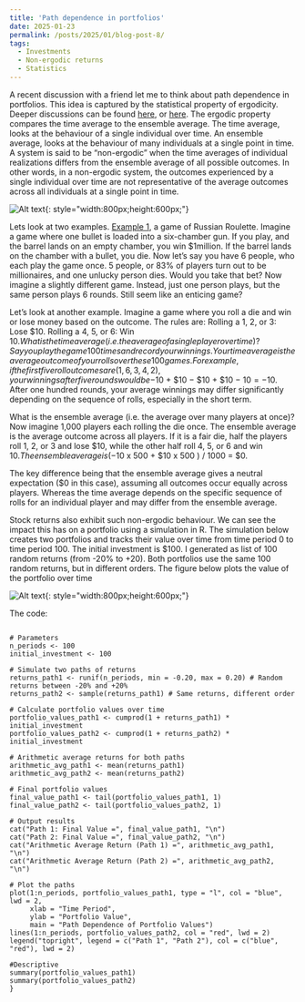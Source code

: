 ```yaml
---
title: 'Path dependence in portfolios'
date: 2025-01-23
permalink: /posts/2025/01/blog-post-8/
tags:
  - Investments
  - Non-ergodic returns
  - Statistics
---
```

A recent discussion with a friend let me to think about path dependence in portfolios. This idea is captured by the statistical property of ergodicity. Deeper discussions can be found [here](https://medium.com/@mhegdekatte/a-simple-explanation-of-ergodicity-in-finance-part-i-7b6892433645), or [here](https://www.youtube.com/watch?v=VCb2AMN87cg). 
The ergodic property compares the time average to the ensemble average. The time average, looks at the behaviour of a single individual over time. An ensemble average, looks at the behaviour of many individuals at a single point in time. A system is said to be “non-ergodic” when the time averages of individual realizations differs from the ensemble average of all possible outcomes. In other words, in a non-ergodic system, the outcomes experienced by a single individual over time are not representative of the average outcomes across all individuals at a single point in time.

![Alt text](/assets/images/blog_8_fig_1.PNG){: style="width:800px;height:600px;"}

Lets look at two examples. [Example 1]( https://medium.com/@mhegdekatte/a-simple-explanation-of-ergodicity-in-finance-part-i-7b6892433645), a game of Russian Roulette. Imagine a game where one bullet is loaded into a six-chamber gun. If you play, and the barrel lands on an empty chamber, you win $1million. If the barrel lands on the chamber with a bullet, you die. Now let’s say you have 6 people, who each play the game once. 5 people, or 83% of players turn out to be millionaires, and one unlucky person dies. Would you take that bet? Now imagine a slightly different game. Instead, just one person plays, but the same person plays 6 rounds. Still seem like an enticing game?

Let’s look at another example. Imagine a game where you roll a die and win or lose money based on the outcome. The rules are: Rolling a 1, 2, or 3: Lose $10. Rolling a 4, 5, or 6: Win $10. What is the time average (i.e. the average of a single player over time)?  Say you play the game 100 times and record your winnings. Your time average is the average outcome of your rolls over these 100 games. For example, if the first five roll outcomes are (1,6,3,4,2), your winnings after five rounds would be −$10 + $10 − $10 + $10 − $10 = -$10. After one hundred rounds, your average winnings may differ significantly depending on the sequence of rolls, especially in the short term.

What is the ensemble average (i.e. the average over many players at once)? Now imagine 1,000 players each rolling the die once. The ensemble average is the average outcome across all players. If it is a fair die, half the players roll 1, 2, or 3 and lose $10, while the other half roll 4, 5, or 6 and win $10. The ensemble average is (−$10 x 500 + $10 x 500 ) / 1000 = $0.

The key difference being that the ensemble average gives a neutral expectation ($0 in this case), assuming all outcomes occur equally across players. Whereas the time average depends on the specific sequence of rolls for an individual player and may differ from the ensemble average.

Stock returns also exhibit such non-ergodic behaviour. We can see the impact this has on a portfolio using a simulation in R. The simulation below creates two portfolios and tracks their value over time from time period 0 to time period 100. The initial investment is $100. I generated as list of 100 random returns (from -20% to +20). Both portfolios use the same 100 random returns, but in different orders. The figure below plots the value of the portfolio over time

![Alt text](/assets/images/blog_8_fig_1.PNG){: style="width:800px;height:600px;"}


The code:
```{r 

# Parameters
n_periods <- 100
initial_investment <- 100

# Simulate two paths of returns
returns_path1 <- runif(n_periods, min = -0.20, max = 0.20) # Random returns between -20% and +20%
returns_path2 <- sample(returns_path1) # Same returns, different order

# Calculate portfolio values over time
portfolio_values_path1 <- cumprod(1 + returns_path1) * initial_investment
portfolio_values_path2 <- cumprod(1 + returns_path2) * initial_investment

# Arithmetic average returns for both paths
arithmetic_avg_path1 <- mean(returns_path1)
arithmetic_avg_path2 <- mean(returns_path2)

# Final portfolio values
final_value_path1 <- tail(portfolio_values_path1, 1)
final_value_path2 <- tail(portfolio_values_path2, 1)

# Output results
cat("Path 1: Final Value =", final_value_path1, "\n")
cat("Path 2: Final Value =", final_value_path2, "\n")
cat("Arithmetic Average Return (Path 1) =", arithmetic_avg_path1, "\n")
cat("Arithmetic Average Return (Path 2) =", arithmetic_avg_path2, "\n")

# Plot the paths
plot(1:n_periods, portfolio_values_path1, type = "l", col = "blue", lwd = 2, 
     xlab = "Time Period", 
     ylab = "Portfolio Value", 
     main = "Path Dependence of Portfolio Values")
lines(1:n_periods, portfolio_values_path2, col = "red", lwd = 2)
legend("topright", legend = c("Path 1", "Path 2"), col = c("blue", "red"), lwd = 2)

#Descriptive
summary(portfolio_values_path1)
summary(portfolio_values_path2)
}
















